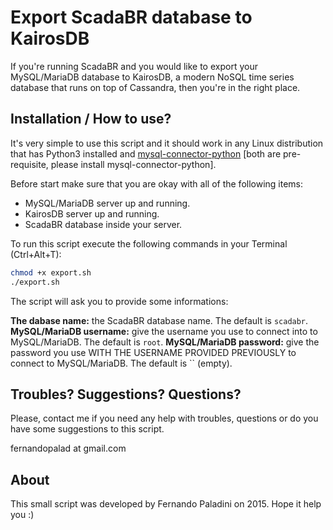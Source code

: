 Export ScadaBR database to KairosDB
=======================

If you're running ScadaBR and you would like to export your MySQL/MariaDB database to KairosDB, a modern NoSQL time series database that runs on top of Cassandra, then you're in the right place. 

Installation / How to use? 
---------------

It's very simple to use this script and it should work in any Linux distribution that has Python3 installed and [mysql-connector-python](https://dev.mysql.com/downloads/connector/python/2.1.html) [both are pre-requisite, please install mysql-connector-python].

Before start make sure that you are okay with all of the following items:

- MySQL/MariaDB server up and running.
- KairosDB server up and running.
- ScadaBR database inside your server.

To run this script execute the following commands in your Terminal (Ctrl+Alt+T):

```sh
chmod +x export.sh
./export.sh
```

The script will ask you to provide some informations:

**The dabase name:** the ScadaBR database name. The default is `scadabr`.
**MySQL/MariaDB username:** give the username you use to connect into to MySQL/MariaDB. The default is `root`.
**MySQL/MariaDB password:** give the password you use WITH THE USERNAME PROVIDED PREVIOUSLY to connect to MySQL/MariaDB. The default is `` (empty).

Troubles? Suggestions? Questions?
--------------

Please, contact me if you need any help with troubles, questions or do you have some suggestions to this script.

fernandopalad at gmail.com

About
--------------

This small script was developed by Fernando Paladini on 2015. Hope it help you :) 